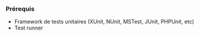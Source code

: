 ### Prérequis

- Framework de tests unitaires (XUnit, NUnit, MSTest, JUnit, PHPUnit, etc)
- Test runner
